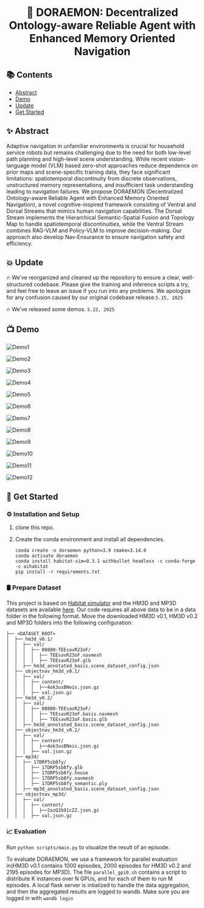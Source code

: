 <h1 align="center">🔔 DORAEMON: Decentralized Ontology-aware Reliable Agent with Enhanced Memory Oriented Navigation</a>
</h1>

## 📚 Contents
- [Abstract](#Abstract)
- [Demo](#Demo)
- [Update](#Update)
- [Get Started](#Get-Started)

## ✨ Abstract
Adaptive navigation in unfamiliar environments is crucial for household service robots but remains challenging due to the need for both low-level path planning and high-level scene understanding. While recent vision-language model (VLM) based zero-shot approaches reduce dependence on prior maps and scene-specific training data, they face significant limitations: spatiotemporal discontinuity from discrete observations, unstructured memory representations, and insufficient task understanding leading to navigation failures. We propose DORAEMON (Decentralized Ontology-aware Reliable Agent with Enhanced Memory Oriented Navigation), a novel cognitive-inspired framework consisting of Ventral and Dorsal Streams that mimics human navigation capabilities. The Dorsal Stream implements the Hierarchical Semantic-Spatial Fusion and Topology Map to handle spatiotemporal discontinuities, while the Ventral Stream combines RAG-VLM and Policy-VLM to improve decision-making. Our approach also develop Nav-Ensurance to ensure navigation safety and efficiency.

## 💥 Update
🔥 We’ve reorganized and cleaned up the repository to ensure a clear, well-structured codebase. Please give the training and inference scripts a try, and feel free to leave an issue if you run into any problems. We apologize for any confusion caused by our original codebase release.`5.15, 2025`

🔥 We’ve released some demos. `5.22, 2025`

## 📺 Demo
![Demo1](https://github.com/Grady10086/DORAEMON/blob/master/case1.gif)

![Demo2](https://github.com/Grady10086/DORAEMON/blob/master/case2.gif)

![Demo3](https://github.com/Grady10086/DORAEMON/blob/master/case3.gif)

![Demo4](https://github.com/Grady10086/DORAEMON/blob/master/case4.gif)

![Demo5](https://github.com/Grady10086/DORAEMON/blob/master/case5.gif)

![Demo6](https://github.com/Grady10086/DORAEMON/blob/master/case6.gif)

![Demo7](https://github.com/Grady10086/DORAEMON/blob/master/case7.gif)

![Demo8](https://github.com/Grady10086/DORAEMON/blob/master/case8.gif)

![Demo9](https://github.com/Grady10086/DORAEMON/blob/master/case9.gif)

![Demo10](https://github.com/Grady10086/DORAEMON/blob/master/case10.gif)

![Demo11](https://github.com/Grady10086/DORAEMON/blob/master/case11.gif)

![Demo12](https://github.com/Grady10086/DORAEMON/blob/master/case12.gif)

## 🚀 Get Started

### ⚙️ Installation and Setup
1. clone this repo.

2. Create the conda environment and install all dependencies.
    ```
    conda create -n doraemon python=3.9 cmake=3.14.0
    conda activate doraemon
    conda install habitat-sim=0.3.1 withbullet headless -c conda-forge -c aihabitat
    pip install -r requirements.txt
    ```
   
### 🛢 Prepare Dataset
This project is based on [Habitat simulator](https://aihabitat.org/) and the HM3D and MP3D datasets are available [here](https://github.com/facebookresearch/habitat-sim/blob/main/DATASETS.md).
Our code requires all above data to be in a data folder in the following format. Move the downloaded HM3D v0.1, HM3D v0.2 and MP3D folders into the following configuration:

```
├── <DATASET_ROOT>
│  ├── hm3d_v0.1/
│  │  ├── val/
│  │  │  ├── 00800-TEEsavR23oF/
│  │  │  │  ├── TEEsavR23oF.navmesh
│  │  │  │  ├── TEEsavR23oF.glb
│  │  ├── hm3d_annotated_basis.scene_dataset_config.json
│  ├── objectnav_hm3d_v0.1/
│  │  ├── val/
│  │  │  ├── content/
│  │  │  │  ├──4ok3usBNeis.json.gz
│  │  │  ├── val.json.gz
│  ├── hm3d_v0.2/
│  │  ├── val/
│  │  │  ├── 00800-TEEsavR23oF/
│  │  │  │  ├── TEEsavR23oF.basis.navmesh
│  │  │  │  ├── TEEsavR23oF.basis.glb
│  │  ├── hm3d_annotated_basis.scene_dataset_config.json
│  ├── objectnav_hm3d_v0.2/
│  │  ├── val/
│  │  │  ├── content/
│  │  │  │  ├──4ok3usBNeis.json.gz
│  │  │  ├── val.json.gz
│  ├── mp3d/
│  │  ├── 17DRP5sb8fy/
│  │  │  ├── 17DRP5sb8fy.glb
│  │  │  ├── 17DRP5sb8fy.house
│  │  │  ├── 17DRP5sb8fy.navmesh
│  │  │  ├── 17DRP5sb8fy_semantic.ply
│  │  ├── mp3d_annotated_basis.scene_dataset_config.json
│  ├── objectnav_mp3d/
│  │  ├── val/
│  │  │  ├── content/
│  │  │  │  ├──2azQ1b91cZZ.json.gz
│  │  │  ├── val.json.gz
```

### 📈 Evaluation
Run `python scripts/main.py` to visualize the result of an episode.

To evaluate DORAEMON, we use a framework for parallel evaluation in(HM3D v0.1 contains 1000 episodes, 2000 episodes for HM3D v0.2 and 2195 episodes for MP3D). The file ```parallel_gpi0.sh``` contains a script to distribute K instances over N GPUs, and for each of them to run M episodes. A local flask server is intialized to handle the data aggregation, and then the aggregated results are logged to wandb. Make sure you are logged in with `wandb login`
